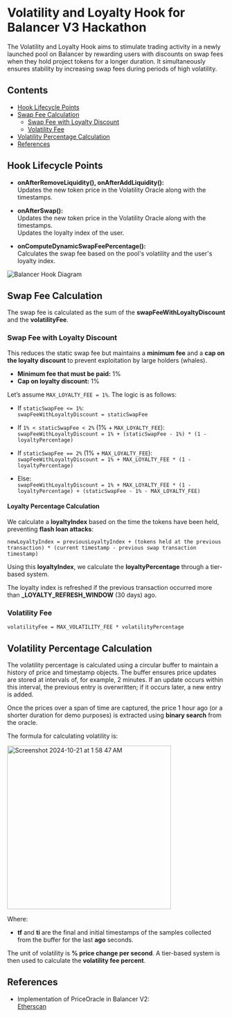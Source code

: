 # Volatility and Loyalty Hook for Balancer V3 Hackathon

The Volatility and Loyalty Hook aims to stimulate trading activity in a newly launched pool on Balancer by rewarding users with discounts on swap fees when they hold project tokens for a longer duration. It simultaneously ensures stability by increasing swap fees during periods of high volatility.

## Contents
- [Hook Lifecycle Points](#hook-lifecycle-points)
- [Swap Fee Calculation](#swap-fee-calculation)
  - [Swap Fee with Loyalty Discount](#swap-fee-with-loyalty-discount)
  - [Volatility Fee](#volatility-fee)
- [Volatility Percentage Calculation](#volatility-percentage-calculation)
- [References](#references)

## Hook Lifecycle Points

- **onAfterRemoveLiquidity(), onAfterAddLiquidity():**  
  Updates the new token price in the Volatility Oracle along with the timestamps.
  
- **onAfterSwap():**  
  Updates the new token price in the Volatility Oracle along with the timestamps.  
  Updates the loyalty index of the user.

- **onComputeDynamicSwapFeePercentage():**  
  Calculates the swap fee based on the pool's volatility and the user's loyalty index.

![Balancer Hook Diagram](https://github.com/user-attachments/assets/6453b5b8-03ad-4108-bc66-228cc684716f)

## Swap Fee Calculation

The swap fee is calculated as the sum of the **swapFeeWithLoyaltyDiscount** and the **volatilityFee**.

### Swap Fee with Loyalty Discount

This reduces the static swap fee but maintains a **minimum fee** and a **cap on the loyalty discount** to prevent exploitation by large holders (whales).

- **Minimum fee that must be paid:** 1%
- **Cap on loyalty discount:** 1%

Let’s assume `MAX_LOYALTY_FEE = 1%`. The logic is as follows:

- If `staticSwapFee <= 1%`:  
  `swapFeeWithLoyaltyDiscount = staticSwapFee`
  
- If `1% < staticSwapFee < 2%` (1% + `MAX_LOYALTY_FEE`):  
  `swapFeeWithLoyaltyDiscount = 1% + (staticSwapFee - 1%) * (1 - loyaltyPercentage)`

- If `staticSwapFee == 2%` (1% + `MAX_LOYALTY_FEE`):  
  `swapFeeWithLoyaltyDiscount = 1% + MAX_LOYALTY_FEE * (1 - loyaltyPercentage)`

- Else:  
  `swapFeeWithLoyaltyDiscount = 1% + MAX_LOYALTY_FEE * (1 - loyaltyPercentage) + (staticSwapFee - 1% - MAX_LOYALTY_FEE)`

#### Loyalty Percentage Calculation

We calculate a **loyaltyIndex** based on the time the tokens have been held, preventing **flash loan attacks**:

`newLoyaltyIndex = previousLoyaltyIndex + (tokens held at the previous transaction) * (current timestamp - previous swap transaction timestamp)`

Using this **loyaltyIndex**, we calculate the **loyaltyPercentage** through a tier-based system.

The loyalty index is refreshed if the previous transaction occurred more than **_LOYALTY_REFRESH_WINDOW** (30 days) ago.

### Volatility Fee

`volatilityFee = MAX_VOLATILITY_FEE * volatilityPercentage`

## Volatility Percentage Calculation

The volatility percentage is calculated using a circular buffer to maintain a history of price and timestamp objects. The buffer ensures price updates are stored at intervals of, for example, 2 minutes. If an update occurs within this interval, the previous entry is overwritten; if it occurs later, a new entry is added.

Once the prices over a span of time are captured, the price 1 hour ago (or a shorter duration for demo purposes) is extracted using **binary search** from the oracle.

The formula for calculating volatility is:

<img width="378" alt="Screenshot 2024-10-21 at 1 58 47 AM" src="https://github.com/user-attachments/assets/02f19b11-0132-400c-a19a-5a3db1834584">

Where:
- **tf** and **ti** are the final and initial timestamps of the samples collected from the buffer for the last **ago** seconds.

The unit of volatility is **% price change per second**. A tier-based system is then used to calculate the **volatility fee percent**.

## References
- Implementation of PriceOracle in Balancer V2:  
  [Etherscan](https://etherscan.deth.net/address/0xA5bf2ddF098bb0Ef6d120C98217dD6B141c74EE0)
